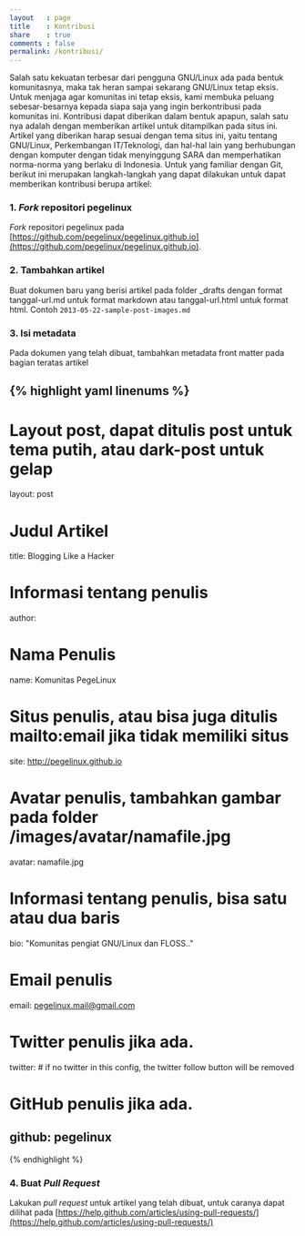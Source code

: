 ```yaml
---
layout   : page
title    : Kontribusi
share    : true
comments : false
permalink: /kontribusi/
---
```


Salah satu kekuatan terbesar dari pengguna GNU/Linux ada pada bentuk komunitasnya, maka tak heran sampai sekarang GNU/Linux tetap eksis. Untuk menjaga agar komunitas ini tetap eksis, kami membuka peluang sebesar-besarnya kepada siapa saja yang ingin berkontribusi pada komunitas ini.
Kontribusi dapat diberikan dalam bentuk apapun, salah satu nya adalah dengan memberikan artikel untuk ditampilkan pada situs ini. Artikel yang diberikan harap sesuai dengan tema situs ini, yaitu tentang GNU/Linux, Perkembangan IT/Teknologi, dan hal-hal lain yang berhubungan dengan komputer dengan tidak menyinggung SARA dan memperhatikan norma-norma yang berlaku di Indonesia. Untuk yang familiar dengan Git, berikut ini merupakan langkah-langkah yang dapat dilakukan untuk dapat memberikan kontribusi berupa artikel:

### 1. _Fork_ repositori pegelinux
_Fork_ repositori pegelinux pada [https://github.com/pegelinux/pegelinux.github.io](https://github.com/pegelinux/pegelinux.github.io).

### 2. Tambahkan artikel
Buat dokumen baru yang berisi artikel pada folder _drafts dengan format tanggal-url.md untuk format markdown
atau tanggal-url.html untuk format html. Contoh `2013-05-22-sample-post-images.md`

### 3. Isi metadata
Pada dokumen yang telah dibuat, tambahkan metadata front matter pada bagian teratas artikel

{% highlight yaml linenums %}
---

# Layout post, dapat ditulis post untuk tema putih, atau dark-post untuk gelap
layout: post 
# Judul Artikel
title: Blogging Like a Hacker
# Informasi tentang penulis
author:
  # Nama Penulis
  name:    Komunitas PegeLinux
  # Situs penulis, atau bisa juga ditulis mailto:email jika tidak memiliki situs
  site:    http://pegelinux.github.io
  # Avatar penulis, tambahkan gambar pada folder /images/avatar/namafile.jpg 
  avatar:  namafile.jpg
  # Informasi tentang penulis, bisa satu atau dua baris
  bio:     "Komunitas pengiat GNU/Linux dan FLOSS.."
  # Email penulis
  email:   pegelinux.mail@gmail.com
  # Twitter penulis jika ada.
  twitter:  # if no twitter in this config, the twitter follow button will be removed
  # GitHub penulis jika ada.
  github: pegelinux
---
{% endhighlight %}

### 4. Buat _Pull Request_
Lakukan _pull request_ untuk artikel yang telah dibuat, untuk caranya dapat dilihat
pada [https://help.github.com/articles/using-pull-requests/](https://help.github.com/articles/using-pull-requests/)